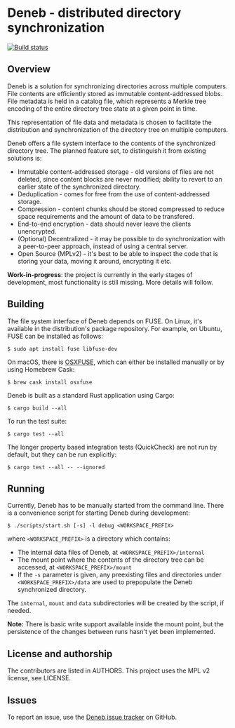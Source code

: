 # Deneb - distributed directory synchronization

[![Build status](https://travis-ci.org/radupopescu/deneb.svg?branch=master)](https://travis-ci.org/radupopescu/deneb)

## Overview

Deneb is a solution for synchronizing directories across multiple computers. File contents are efficiently stored as immutable content-addressed blobs. File metadata is held in a catalog file, which represents a Merkle tree encoding of the entire directory tree state at a given point in time.

This representation of file data and metadata is chosen to facilitate the distribution and synchronization of the directory tree on multiple computers.

Deneb offers a file system interface to the contents of the synchronized directory tree. The planned feature set, to distinguish it from existing solutions is:

* Immutable content-addressed storage - old versions of files are not deleted, since content blocks are never modified; ability to revert to an earlier state of the synchronized directory.
* Deduplication - comes for free from the use of content-addressed storage.
* Compression - content chunks should be stored compressed to reduce space requirements and the amount of data to be transfered.
* End-to-end encryption - data should never leave the clients unencrypted.
* (Optional) Decentralized - it may be possible to do synchronization with a peer-to-peer approach, instead of using a central server.
* Open Source (MPLv2) - it's best to be able to inspect the code that is storing your data, moving it around, encrypting it etc.

**Work-in-progress**: the project is currently in the early stages of development, most functionality is still missing. More details will follow.

## Building

The file system interface of Deneb depends on FUSE. On Linux, it's available in the distribution's package repository. For example, on Ubuntu, FUSE can be installed as follows:

```
$ sudo apt install fuse libfuse-dev
```

On macOS, there is [OSXFUSE](https://osxfuse.github.io/), which can either be installed manually or by using Homebrew Cask:

```
$ brew cask install osxfuse
```

Deneb is built as a standard Rust application using Cargo:

```
$ cargo build --all
```

To run the test suite:

```
$ cargo test --all
```

The longer property based integration tests (QuickCheck) are not run by default, but they can be run explicitly:

```
$ cargo test --all -- --ignored
```

## Running

Currently, Deneb has to be manually started from the command line. There is a convenience script for starting Deneb during development:

```
$ ./scripts/start.sh [-s] -l debug <WORKSPACE_PREFIX>
```

where `<WORKSPACE_PREFIX>` is a directory which contains:

* The internal data files of Deneb, at `<WORKSPACE_PREFIX>/internal`
* The mount point where the contents of the directory tree can be accessed, at `<WORKSPACE_PREFIX>/mount`
* If the `-s` parameter is given, any preexisting files and directories under `<WORKSPACE_PREFIX>/data` are used to prepopulate the Deneb synchronized directory.

The `internal`, `mount` and `data` subdirectories will be created by the script, if needed.

**Note:** There is basic write support available inside the mount point, but the persistence of the changes between runs hasn't yet been implemented.

## License and authorship

The contributors are listed in AUTHORS. This project uses the MPL v2 license, see LICENSE.

## Issues

To report an issue, use the [Deneb issue tracker](https://github.com/radupopescu/deneb/issues) on GitHub.


